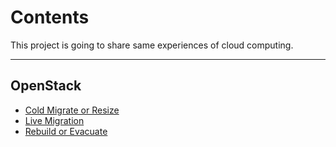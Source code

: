# Contents

This project is going to share same experiences of cloud computing.

---

## OpenStack

* [Cold Migrate or Resize](OpenStack/cold_migrate.md)
* [Live Migration](OpenStack/live_migration.md)
* [Rebuild or Evacuate]()

